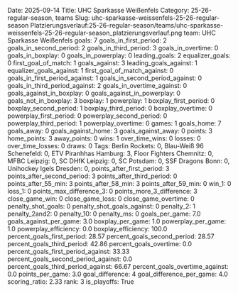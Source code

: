 Date: 2025-09-14
Title: UHC Sparkasse Weißenfels
Category: 25-26-regular-season, teams
Slug: uhc-sparkasse-weissenfels-25-26-regular-season
Platzierungsverlauf:25-26-regular-season/teams/uhc-sparkasse-weissenfels-25-26-regular-season_platzierungsverlauf.png
team: UHC Sparkasse Weißenfels
goals: 7
goals_in_first_period: 2
goals_in_second_period: 2
goals_in_third_period: 3
goals_in_overtime: 0
goals_in_boxplay: 0
goals_in_powerplay: 0
leading_goals: 2
equalizer_goals: 0
first_goal_of_match: 1
goals_against: 3
leading_goals_against: 1
equalizer_goals_against: 1
first_goal_of_match_against: 0
goals_in_first_period_against: 1
goals_in_second_period_against: 0
goals_in_third_period_against: 2
goals_in_overtime_against: 0
goals_against_in_boxplay: 0
goals_against_in_powerplay: 0
goals_not_in_boxplay: 3
boxplay: 1
powerplay: 1
boxplay_first_period: 0
boxplay_second_period: 1
boxplay_third_period: 0
boxplay_overtime: 0
powerplay_first_period: 0
powerplay_second_period: 0
powerplay_third_period: 1
powerplay_overtime: 0
games: 1
goals_home: 7
goals_away: 0
goals_against_home: 3
goals_against_away: 0
points: 3
home_points: 3
away_points: 0
wins: 1
over_time_wins: 0
losses: 0
over_time_losses: 0
draws: 0
Tags:  Berlin Rockets: 0,  Blau-Weiß 96 Schenefeld: 0,  ETV Piranhhas Hamburg: 3,  Floor Fighters Chemnitz: 0,  MFBC Leipzig: 0,  SC DHfK Leipzig: 0,  SC Potsdam: 0,  SSF Dragons Bonn: 0,  Unihockey Igels Dresden: 0,
points_after_first_period: 3
points_after_second_period: 3
points_after_third_period: 0
points_after_55_min: 3
points_after_58_min: 3
points_after_59_min: 0
win_1: 0
loss_1: 0
points_max_difference_3: 0
points_more_3_difference: 3
close_game_win: 0
close_game_loss: 0
close_game_overtime: 0
penalty_shot_goals: 0
penalty_shot_goals_against: 0
penalty_2: 1
penalty_2and2: 0
penalty_10: 0
penalty_ms: 0
goals_per_game: 7.0
goals_against_per_game: 3.0
boxplay_per_game: 1.0
powerplay_per_game: 1.0
powerplay_efficiency: 0.0
boxplay_efficiency: 100.0
percent_goals_first_period: 28.57
percent_goals_second_period: 28.57
percent_goals_third_period: 42.86
percent_goals_overtime: 0.0
percent_goals_first_period_against: 33.33
percent_goals_second_period_against: 0.0
percent_goals_third_period_against: 66.67
percent_goals_overtime_against: 0.0
points_per_game: 3.0
goal_difference: 4
goal_difference_per_game: 4.0
scoring_ratio: 2.33
rank: 3
is_playoffs: True
